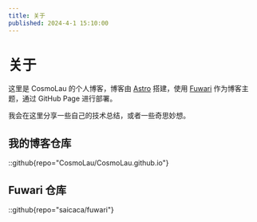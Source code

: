 ```yaml
---
title: 关于
published: 2024-4-1 15:10:00
---
```


# 关于

这里是 CosmoLau 的个人博客，博客由 [Astro](https://astro.build/) 搭建，使用 [Fuwari](https://github.com/saicaca/fuwari) 作为博客主题，通过 GitHub Page 进行部署。

我会在这里分享一些自己的技术总结，或者一些奇思妙想。

## 我的博客仓库

::github{repo="CosmoLau/CosmoLau.github.io"}

## Fuwari 仓库

::github{repo="saicaca/fuwari"}


